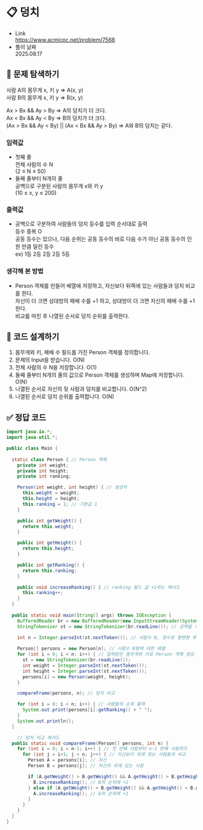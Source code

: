 # 📋 덩치
- Link<br>
https://www.acmicpc.net/problem/7568
- 풀이 날짜<br>
2025.08.17

## 🔎 문제 탐색하기

사람 A의 몸무게 x, 키 y ⇒ A(x, y)<br>
사람 B의 몸무게 x, 키 y ⇒ B(x, y)

Ax > Bx && Ay > By ⇒ A의 덩치가 더 크다.<br>
Ax < Bx && Ay < By ⇒ B의 덩치가 더 크다.<br>
(Ax > Bx && Ay < By) || (Ax < Bx && Ay > By) ⇒ A와 B의 덩치는 같다.

### 입력값
- 첫째 줄<br>
전체 사람의 수 N<br>
(2 ≤ N ≤ 50)
- 둘째 줄부터 N개의 줄<br>
공백으로 구분된 사람의 몸무게 x와 키 y<br>
(10 ≤ x, y ≤ 200)

### 출력값
- 공백으로 구분하여 사람들의 덩치 등수를 입력 순서대로 출력<br>
등수 중복 O<br>
공동 등수는 있으나, 다음 순위는 공동 등수의 바로 다음 수가 아닌 공동 등수의 인원 만큼 밀린 등수<br>
ex) 1등 2등 2등 2등 5등

### 생각해 본 방법
- Person 객체를 만들어 배열에 저장하고, 자신보다 뒤쪽에 있는 사람들과 덩치 비교를 한다.<br>
자신이 더 크면 상대방의 패배 수를 +1 하고, 상대방이 더 크면 자신의 패배 수를 +1 한다.<br>
비교를 마친 후 나열된 순서로 덩치 순위를 출력한다.

## 📝 코드 설계하기
1. 몸무게와 키, 패배 수 필드를 가진 Person 객체를 정의합니다.
2. 문제의 Input을 받습니다. O(N)
3. 전체 사람의 수 N을 저장합니다. O(1)
4. 둘째 줄부터 N개의 줄의 값으로 Person 객체를 생성하며 Map에 저장합니다. O(N)
5. 나열된 순서로 자신의 뒷 사람과 덩치를 비교합니다. O(N^2)
6. 나열된 순서로 덩치 순위를 출력합니다. O(N)

## ✅ 정답 코드
```java
import java.io.*;
import java.util.*;

public class Main {
  
  static class Person { // Person 객체
    private int weight;
    private int height;
    private int ranking;

    Person(int weight, int height) { // 생성자
      this.weight = weight;
      this.height = height;
      this.ranking = 1; // 기본값 1
    }

    public int getWeight() {
      return this.weight;
    }

    public int getHeight() {
      return this.height;
    }

    public int getRanking() {
      return this.ranking;
    }

    public void increaseRanking() { // ranking 필드 값 +1하는 메서드
      this.ranking++;
    }
  }
  
  public static void main(String[] args) throws IOException {
    BufferedReader br = new BufferedReader(new InputStreamReader(System.in)); // 한 줄 단위로 입력값 입력 받음
    StringTokenizer st = new StringTokenizer(br.readLine()); // 공백을 기준으로 잘라주는 st 생성
    
    int n = Integer.parseInt(st.nextToken()); // 사람수 N, 정수로 형변환 후 입력

    Person[] persons = new Person[n]; // 사람수 N명에 대한 배열
    for (int i = 0; i < n; i++) { // 입력받은 몸무게와 키로 Person 객체 생성 후 배열에 저장
      st = new StringTokenizer(br.readLine());
      int weight = Integer.parseInt(st.nextToken());
      int height = Integer.parseInt(st.nextToken());
      persons[i] = new Person(weight, height);
    }

    compareFrame(persons, n); // 덩치 비교

    for (int i = 0; i < n; i++) { // 사람들의 순위 출력
      System.out.print(persons[i].getRanking() + " ");
    }
    System.out.println();
  }

	// 덩치 비교 메서드
  public static void compareFrame(Person[] persons, int n) {
    for (int i = 0; i < n-1; i++) { // 첫 번째 사람부터 n-1 번째 사람까지
      for (int j = i+1; j < n; j++) { // 자신보다 뒤에 있는 사람들과 비교
        Person A = persons[i]; // 자신
        Person B = persons[j]; // 자신의 뒤에 있는 사람

        if (A.getWeight() > B.getWeight() && A.getHeight() > B.getHeight()) { // A가 B보다 덩치가 클 경우
          B.increaseRanking(); // B의 순위에 +1
        } else if (A.getWeight() < B.getWeight() && A.getHeight() < B.getHeight()) { // B가 A보다 덩치가 클 경우
          A.increaseRanking(); // A의 순위에 +1
        }
      }
    }
  }
}
```